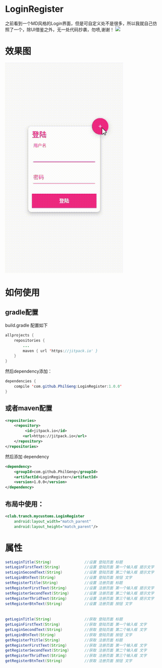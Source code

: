 # LoginRegister
之前看到一个MD风格的Login界面，但是可自定义处不是很多，所以我就自己仿照了一个，除UI借鉴之外，无一处代码抄袭，勿喷,谢谢！
[![](https://jitpack.io/v/PhilGeng/LoginRegister.svg)](https://jitpack.io/#PhilGeng/LoginRegister)
# 效果图
![效果图](https://github.com/PhilGeng/LoginRegister/blob/master/screenshot/2.gif)

# 如何使用
## gradle配置
build.gradle 配置如下
```java
allprojects {
	repositories {
		...
		maven { url 'https://jitpack.io' }
	}
}
```
然后dependency添加：
```java
dependencies {
	compile 'com.github.PhilGeng:LoginRegister:1.0.0'
}
```

## 或者maven配置
```xml
<repositories>
	<repository>
		 <id>jitpack.io</id>
		<url>https://jitpack.io</url>
	</repository>
</repositories>
```
然后添加 dependency
```xml
<dependency>
	<groupId>com.github.PhilGeng</groupId>
	<artifactId>LoginRegister</artifactId>
	<version>1.0.0</version>
</dependency>
```

## 布局中使用：
```xml
<club.tranch.mycustoms.LoginRegister
    android:layout_width="match_parent"
    android:layout_height="match_parent"/>
```


# 属性
```java
setLoginTitle(String)               //设置 登陆页面 标题
setLoginFirstText(String)           //设置 登陆页面 第一个输入框 提示文字
setLoginSecondText(String)          //设置 登陆页面 第二个输入框 提示文字
setLoginBtnText(String)             //设置 登陆页面 按钮 文字
setRegisterTitle(String)            //设置 注册页面 标题
setRegisterFirstText(String)        //设置 注册页面 第一个输入框 提示文字
setRegisterSecondText(String)       //设置 注册页面 第二个输入框 提示文字
setRegisterThridText(String)        //设置 注册页面 第三个输入框 提示文字
setRegisterBtnText(String)          //设置 注册页面 按钮 文字


getLoginTitle(String)               //获取 登陆页面 标题
getLoginFirstText(String)           //获取 登陆页面 第一个输入框 文字
getLoginSecondText(String)          //获取 登陆页面 第二个输入框 文字
getLoginBtnText(String)             //获取 登陆页面 按钮 文字
getRegisterTtitle(String)           //获取 注册页面 标题
getRegisterFirstText(String)        //获取 注册页面 第一个输入框 文字
getRegisterSecondText(String)       //获取 注册页面 第二个输入框 文字
getRegisterThridText(String)        //获取 注册页面 第三个输入框 文字
getRegisterBtnText(String)          //获取 注册页面 按钮 文字


``` 
